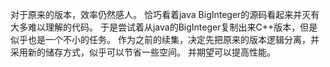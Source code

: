 对于原来的版本，效率仍然感人。
恰巧看着java BigInteger的源码看起来并灭有大多难以理解的代码。
于是尝试着从java的BigInteger复制出来C++版本，但是似乎也是一个不小的任务。
作为之前的续集，决定先把原来的版本逻辑分离，并采用新的储存方式，似乎可以节省一些空间。
并期望可以提高性能。